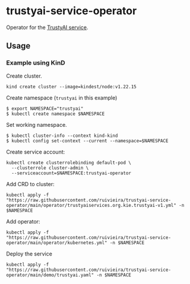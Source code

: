 # trustyai-service-operator

Operator for the [TrustyAI service](https://github.com/trustyai-explainability/trustyai-explainability/tree/main/explainability-service).

## Usage

### Example using KinD

Create cluster.
```shell
kind create cluster --image=kindest/node:v1.22.15
```

Create namespace (`trustyai` in this example)

```shell
$ export NAMESPACE="trustyai"
$ kubectl create namespace $NAMESPACE
```

Set working namespace.

```shell
$ kubectl cluster-info --context kind-kind
$ kubectl config set-context --current --namespace=$NAMESPACE
```

Create service account:

```shell
kubectl create clusterrolebinding default-pod \
  --clusterrole cluster-admin \
  --serviceaccount=$NAMESPACE:trustyai-operator
```

Add CRD to cluster:

```shell
kubectl apply -f "https://raw.githubusercontent.com/ruivieira/trustyai-service-operator/main/operator/trustyaiservices.org.kie.trustyai-v1.yml" -n $NAMESPACE
```

Add operator:

```shell
kubectl apply -f "https://raw.githubusercontent.com/ruivieira/trustyai-service-operator/main/operator/kubernetes.yml" -n $NAMESPACE
```

Deploy the service

```shell
kubectl apply -f "https://raw.githubusercontent.com/ruivieira/trustyai-service-operator/main/demo/trustyai.yaml" -n $NAMESPACE
```